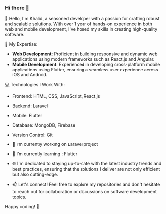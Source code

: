 ### Hi there 👋

👋 Hello, I'm Khalid, a seasoned developer with a passion for crafting robust and scalable solutions. With over 1 year of hands-on experience in both web and mobile development, I've honed my skills in creating high-quality software.


🚀 My Expertise:
- **Web Development**: Proficient in building responsive and dynamic web applications using modern frameworks such as React.js and Angular.
- **Mobile Development**: Experienced in developing cross-platform mobile applications using Flutter, ensuring a seamless user experience across iOS and Android.

💻 Technologies I Work With:
- Frontend: HTML, CSS, JavaScript, React.js
- Backend: Laravel
- Mobile: Flutter
- Database: MongoDB, Firebase
- Version Control: Git

- 🔭 I’m currently working on Laravel project
- 🌱 I’m currently learning : Flutter

- 🌐 I'm dedicated to staying up-to-date with the latest industry trends and best practices, ensuring that the solutions I deliver are not only efficient but also cutting-edge.

- 📫 Let's connect! Feel free to explore my repositories and don't hesitate to reach out for collaboration or discussions on software development topics.

Happy coding! 🚀


<!--
**khalidmk1/khalidmk1** is a ✨ _special_ ✨ repository because its `README.md` (this file) appears on your GitHub profile.

Here are some ideas to get you started:

- 🔭 I’m currently working on ...
- 🌱 I’m currently learning ...
- 👯 I’m looking to collaborate on ...
- 🤔 I’m looking for help with ...
- 💬 Ask me about ...
- 📫 How to reach me: ...
- 😄 Pronouns: ...
- ⚡ Fun fact: ...
-->
